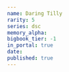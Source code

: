 ```yaml
---
name: Daring Tilly
rarity: 5
series: dsc
memory_alpha:
bigbook_tier: -1
in_portal: true
date:
published: true
---
```



